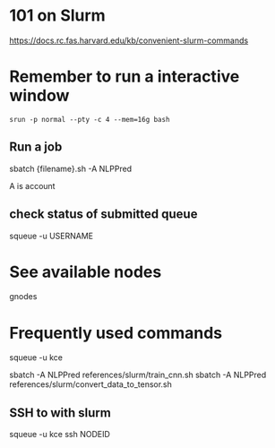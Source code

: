 
# 101 on Slurm
https://docs.rc.fas.harvard.edu/kb/convenient-slurm-commands

# Remember to run a interactive window


```
srun -p normal --pty -c 4 --mem=16g bash
```

## Run a job

sbatch {filename}.sh -A NLPPred

A is account

## check status of submitted queue
squeue -u USERNAME

# See available nodes
gnodes


# Frequently used commands

squeue -u kce

<!-- sbatch -A NLPPred slurm/train_cnn_cpu.sh  -->
sbatch -A NLPPred references/slurm/train_cnn.sh
sbatch -A NLPPred references/slurm/convert_data_to_tensor.sh

## SSH to with slurm
squeue -u kce
ssh NODEID